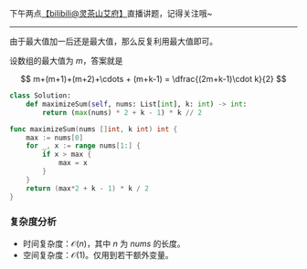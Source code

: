 下午两点[【biIibiIi@灵茶山艾府】](https://space.bilibili.com/206214)直播讲题，记得关注哦~

---

由于最大值加一后还是最大值，那么反复利用最大值即可。

设数组的最大值为 $m$，答案就是

$$
m+(m+1)+(m+2)+\cdots + (m+k-1) = \dfrac{(2m+k-1)\cdot k}{2}
$$

```py [sol1-Python3]
class Solution:
    def maximizeSum(self, nums: List[int], k: int) -> int:
        return (max(nums) * 2 + k - 1) * k // 2
```

```go [sol1-Go]
func maximizeSum(nums []int, k int) int {
	max := nums[0]
	for _, x := range nums[1:] {
		if x > max {
			max = x
		}
	}
	return (max*2 + k - 1) * k / 2
}
```

### 复杂度分析

- 时间复杂度：$\mathcal{O}(n)$，其中 $n$ 为 $\textit{nums}$ 的长度。
- 空间复杂度：$\mathcal{O}(1)$。仅用到若干额外变量。
